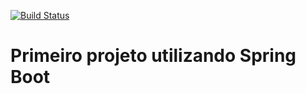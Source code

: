 [![Build Status](https://travis-ci.org/joaohhenriq/primeiro-projeto-sts.svg?branch=master)](https://travis-ci.org/joaohhenriq/primeiro-projeto-sts)

# Primeiro projeto utilizando Spring Boot